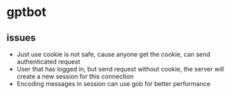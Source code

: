 # gptbot

## issues

- Just use cookie is not safe, cause anyone get the cookie, can send authenticated request
- User that has logged in, but send request without cookie, the server will create a new session for this connection
- Encoding messages in session can use gob for better performance